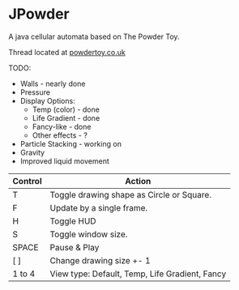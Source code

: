 # JPowder 
A java cellular automata based on The Powder Toy.

Thread located at [powdertoy.co.uk](http://powdertoy.co.uk/Discussions/Thread/View.html?Thread=19989&PageNum=0)

TODO:
* Walls - nearly done
* Pressure
* Display Options:
  - Temp (color) - done
  - Life Gradient - done
  - Fancy-like - done
  - Other effects - ?
* Particle Stacking - working on
* Gravity
* Improved liquid movement

Control | Action
 ------- | ------
 T | Toggle drawing shape as Circle or Square.
 F | Update by a single frame.
 H | Toggle HUD
 S | Toggle window size.
 SPACE | Pause & Play
 [ ] | Change drawing size +- 1
 1 to 4 | View type: Default, Temp, Life Gradient, Fancy
 

